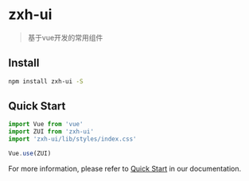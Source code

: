 # zxh-ui

> 基于vue开发的常用组件

## Install

``` bash
npm install zxh-ui -S
```

## Quick Start
``` javascript
import Vue from 'vue'
import ZUI from 'zxh-ui'
import 'zxh-ui/lib/styles/index.css'

Vue.use(ZUI)
```

For more information, please refer to [Quick Start](https://zxh742755443.github.io/zxh-ui/) in our documentation.
